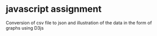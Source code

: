 # javascript assignment
Conversion of csv file to json and illustration of the data in the form of graphs using D3js
